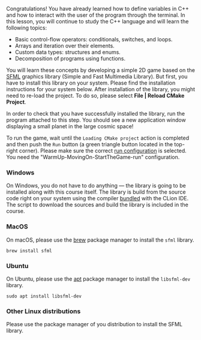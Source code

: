 Congratulations! You have already learned how to define variables in C++
and how to interact with the user of the program through the terminal. 
In this lesson, you will continue to study the C++ language
and will learn the following topics:

* Basic control-flow operators: conditionals, switches, and loops.
* Arrays and iteration over their elements.  
* Custom data types: structures and enums.
* Decomposition of programs using functions.

You will learn these concepts by developing a simple 2D game
based on the [SFML](https://www.sfml-dev.org/) graphics library (Simple and Fast Multimedia Library).
But first, you have to install this library on your system.
Please find the installation instructions for your system below.
After installation of the library, you might need to re-load the project.
To do so, please select __File | Reload CMake Project__.

In order to check that you have successfully installed the library, run the program attached to this step. 
You should see a new application window displaying a small planet in the large cosmic space!

To run the game, wait until the `Loading CMake project`
action is completed and then push the `Run` button
(a green triangle button located in the top-right corner).
Please make sure the correct [run configuration](https://www.jetbrains.com/help/clion/run-debug-configuration.html) 
is selected.
You need the "WarmUp-MovingOn-StartTheGame-run" configuration.

### Windows

On Windows, you do not have to do anything — 
the library is going to be installed along with this course itself. 
The library is build from the source code right on your system using the compiler 
[bundled](https://www.jetbrains.com/help/clion/quick-tutorial-on-configuring-clion-on-windows.html#MinGW) 
with the CLion IDE.
The script to download the sources and build the library is included in the course.

### MacOS

On macOS, please use the [brew](https://brew.sh/) package manager 
to install the `sfml` library.

```shell
brew install sfml
```

### Ubuntu

On Ubuntu, please use the [apt](https://ubuntu.com/server/docs/package-management) package manager 
to install the `libsfml-dev` library.

```shell
sudo apt install libsfml-dev
```

### Other Linux distributions

Please use the package manager of you distribution to install the SFML library.
